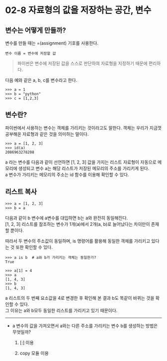 # 02-8 자료형의 값을 저장하는 공간, 변수

## 변수는 어떻게 만들까?

변수를 만들 때는 =(assignment) 기호를 사용한다.  
```
변수 이름 = 변수에 저장할 값
```
> 파이썬은 변수에 저장된 값을 스스로 판단하여 자료형을 지정하기 때문에 편리하다.

다음 예와 같은 a, b, c를 변수라고 한다.

```
>>> a = 1
>>> b = "python"
>>> c = [1,2,3]
```

## 변수란?

파이썬에서 사용하는 변수는 객체를 가리키는 것이라고도 말한다.
객체는 우리가 지금껏 공부해온 자료형과 같은 것을 의미하는 말이다.

```
>>> a = [1, 2, 3]
>>> id(a)
2086963278208
```
a 라는 변수를 다음과 같이 선언하면 [1, 2, 3] 값을 가지는 리스트 자료형이 자동으로 메모리에 생성되고
변수 a는 해당 리스트가 저장된 메모리의 주소를 가리키게 된다.  
a 변수가 가리키는 메모리의 주소는 id 함수를 이용해 확인할 수 있다.

## 리스트 복사

```
>>> a = [1, 2, 3]
>>> b = a
```
다음과 같이 b 변수에 a변수를 대입하면 b는 a와 완전히 동일해진다.  
[1, 2, 3] 리스트를 참조하는 변수가 1개(a)에서 2개(a, b)로 늘어났다는 차이만이 존재할 뿐이다.

따라서 두 변수의 주소값이 동일하며, is 명령어를 활용해 동일한 객체를 가리키고 있다는 것 또한 확인할 수 있다.
```
>>> a is b  # a와 b가 가리키는 객체는 동일한가?
True
```

```
>>> a[1] = 4
>>> a
[1, 4, 3]
>>> b
[1, 4, 3]
```
a 리스트의 두 번째 요소값을 4로 변경한 후 확인해 본 결과 b도 똑같이 바뀌는 것을 확인할 수 있다.  
그 이유는 a와 b모두 동일한 리스트를 가리키고 있기 때문이다.

---

* a 변수의 값을 가져오면서 a와는 다른 주소를 가리키는 변수 b를 생성하는 방법은 무엇일까?
    1. [:] 이용
    
   
    
    
    
    2. copy 모듈 이용






